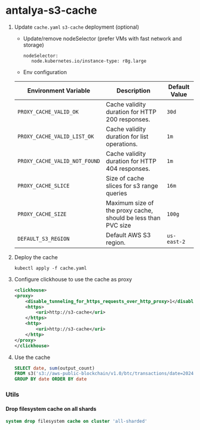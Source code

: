 # antalya-s3-cache


1. Update `cache.yaml` `s3-cache` deployment (optional)
   * Update/remove nodeSelector (prefer VMs with fast network and storage)     
     ```
     nodeSelector:
        node.kubernetes.io/instance-type: r8g.large
     ```
   * Env configuration
   
   | Environment Variable         | Description                                                   | Default Value |
   |------------------------------|---------------------------------------------------------------|---------------|
   | `PROXY_CACHE_VALID_OK`       | Cache validity duration for HTTP 200 responses.               | `30d`         |
   | `PROXY_CACHE_VALID_LIST_OK`  | Cache validity duration for list operations.                  | `1m`          |
   | `PROXY_CACHE_VALID_NOT_FOUND`| Cache validity duration for HTTP 404 responses.               | `1m`          |
   | `PROXY_CACHE_SLICE`          | Size of cache slices for s3 range queries                     | `16m`         |
   | `PROXY_CACHE_SIZE`           | Maximum size of the proxy cache, should be less than PVC size | `100g`        |
   | `DEFAULT_S3_REGION`          | Default AWS S3 region.                                        | `us-east-2`   |
   
   

4. Deploy the cache
    ```shell
    kubectl apply -f cache.yaml
    ```
2. Configure clickhouse to use the cache as proxy
    ```xml
   <clickhouse>
    <proxy>
        <disable_tunneling_for_https_requests_over_http_proxy>1</disable_tunneling_for_https_requests_over_http_proxy>
        <https>
            <uri>http://s3-cache</uri>
        </https>
        <http>
            <uri>http://s3-cache</uri>
        </http>
    </proxy>
    </clickhouse> 
    ```
3. Use the cache
    ```sql
    SELECT date, sum(output_count)
    FROM s3('s3://aws-public-blockchain/v1.0/btc/transactions/date=2024-02*/*.parquet', NOSIGN)
    GROUP BY date ORDER BY date
    ```

### Utils

#### Drop filesystem cache on all shards
```sql
system drop filesystem cache on cluster 'all-sharded'
```